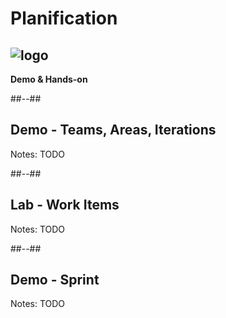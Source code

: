 <!-- .slide: class="transition bg-green" -->

# Planification
## ![logo](./assets/images/services/boards/logo.svg)
**Demo & Hands-on**

##--##

## Demo - Teams, Areas, Iterations


Notes:
TODO

##--##

## Lab - Work Items


Notes:
TODO

##--##

## Demo - Sprint


Notes:
TODO 
